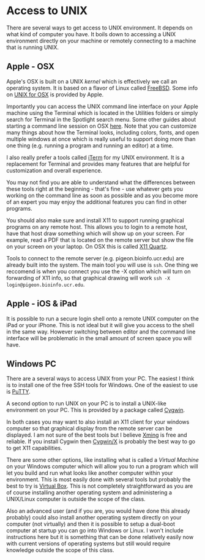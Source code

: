 Access to UNIX
==============

There are several ways to get access to UNIX environment. It depends
on what kind of computer you have.  It boils down to accessing a UNIX
environment directly on your machine or remotely connecting to a
machine that is running UNIX.

Apple - OSX
-----------

Apple's OSX is built on a UNIX _kernel_ which is effectively we call
an operating system. It is based on a flavor of Linux called
[FreeBSD](http://freebsd.org). Some info on [UNIX for
OSX](https://www.apple.com/media/us/osx/2012/docs/OSX_for_UNIX_Users_TB_July2011.pdf)
is provided by Apple.

Importantly you can access the UNIX command line interface on your
Apple machine using the Terminal which is located in the Utilities
folders or simply search for Terminal in the Spotlight search
menu. Some other guides about starting a command line session on OSX
[here](http://blog.teamtreehouse.com/introduction-to-the-mac-os-x-command-line). Note
that you can customize many things about how the Terminal looks,
including colors, fonts, and open multiple windows at once which is
really useful to support doing more than one thing (e.g. running a
program and running an editor) at a time.

I also really prefer a tools called [iTerm](https://www.iterm2.com/) for my UNIX
environment. It is a replacement for Terminal and provides many
features that are helpful for customization and overall experience.


You may not find you are able to understand what the differences
between these tools right at the beginning - that's fine - use
whatever gets you working on the command line as soon as possible and
as you become more of an expert you may enjoy the additional features
you can find in other programs.

You should also make sure and install X11 to support running graphical
programs on any remote host. This allows you to login to a remote
host, have that host draw something which will show up on your
screen. For example, read a PDF that is located on the remote server
but show the file on your screen on your laptop. On OSX this is called
[X11 Quartz](http://xquartz.macosforge.org/landing/).

Tools to connect to the remote server (e.g. pigeon.bioinfo.ucr.edu)
are already built into the system. The main tool you will use is
```ssh```. One thing we reccomend is when you connect you use the -X
option which will turn on forwarding of X11 info, so that graphical
drawing will work ```ssh -X login@pigeon.bioinfo.ucr.edu```.

Apple - iOS & iPad
----

It is possible to run a secure login shell onto a remote UNIX computer
on the iPad or your iPhone. This is not ideal but it will give you
access to the shell in the same way. However switching between editor
and the command line interface will be problematic in the small amount
of screen space you will have.

Windows PC
----------

There are a several ways to access UNIX from your PC. The easiest I
think is to install one of the free SSH tools for Windows. One of the
easiest to use is [PuTTY](http://www.putty.org/).

A second option to run UNIX on your PC is to install a UNIX-like
environment on your PC. This is provided by a package called
[Cygwin](http://www.cygwin.com).

In both cases you may want to also install an X11 client for your
windows computer so that graphical display from the remote server can
be displayed. I am not sure of the best tools but I believe
[Xming](http://sourceforge.net/projects/xming/) is free and
reliable. If you install Cygwin then [Cygwin/X](http://x.cygwin.com/)
is probably the best way to go to get X11 capabilities.

There are some other options, like installing what is called a _Virtual Machine_ on
your Windows computer which will allow you to run a program which will
let you build and run what looks like another computer within your
environment. This is most easily done with several tools but probably
the best to try is [Virtual Box](https://www.virtualbox.org/). This is
not completely straightforward as you are of course installing another
operating system and administering a UNIX/Linux computer is outside
the scope of the class.

Also an advanced user (and if you are, you would have done this
already probably) could also install another operating system directly
on your computer (not virtually) and then it is possible to setup a
dual-boot computer at startup you can go into Windows or Linux. I
won't include instructions here but it is something that can be done
relatively easily now with current versions of operating systems but
still would require knowledge outside the scope of this class.



